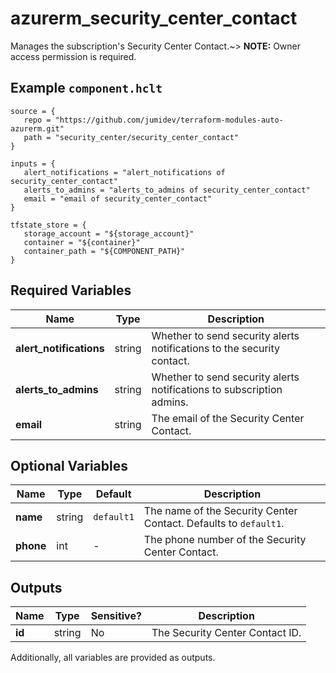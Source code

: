 # azurerm_security_center_contact

Manages the subscription's Security Center Contact.~> **NOTE:** Owner access permission is required.

## Example `component.hclt`

```hcl
source = {
   repo = "https://github.com/jumidev/terraform-modules-auto-azurerm.git" 
   path = "security_center/security_center_contact" 
}

inputs = {
   alert_notifications = "alert_notifications of security_center_contact" 
   alerts_to_admins = "alerts_to_admins of security_center_contact" 
   email = "email of security_center_contact" 
}

tfstate_store = {
   storage_account = "${storage_account}" 
   container = "${container}" 
   container_path = "${COMPONENT_PATH}" 
}

```

## Required Variables

| Name | Type |  Description |
| ---- | --------- |  ----------- |
| **alert_notifications** | string |  Whether to send security alerts notifications to the security contact. | 
| **alerts_to_admins** | string |  Whether to send security alerts notifications to subscription admins. | 
| **email** | string |  The email of the Security Center Contact. | 

## Optional Variables

| Name | Type |  Default  |  Description |
| ---- | --------- |  ----------- | ----------- |
| **name** | string |  `default1`  |  The name of the Security Center Contact. Defaults to `default1`. | 
| **phone** | int |  -  |  The phone number of the Security Center Contact. | 



## Outputs

| Name | Type | Sensitive? | Description |
| ---- | ---- | --------- | --------- |
| **id** | string | No  | The Security Center Contact ID. | 

Additionally, all variables are provided as outputs.
